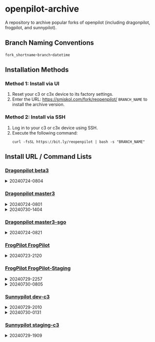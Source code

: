 # openpilot-archive
A repository to archive popular forks of openpilot (including dragonpilot, frogpilot, and sunnypilot).

## Branch Naming Conventions
`fork_shortname`-`branch`-`datetime`

## Installation Methods
### Method 1: Install via UI
1. Reset your c3 or c3x device to its factory settings.
2. Enter the URL: https://smiskol.com/fork/reopenpilot/ `BRANCH_NAME` to install the archive version.

### Method 2: Install via SSH
1. Log in to your c3 or c3x device using SSH.
2. Execute the following command:
   ```
   curl -fsSL https://bit.ly/reopenpilot | bash -s "BRANCH_NAME"
   ```

## Install URL / Command Lists

### [Dragonpilot beta3](https://github.com/reopenpilot/openpilot-archive/commits/dp-beta3-20240724-0804/)
<details><summary>20240724-0804</summary>

### dp-beta3-20240724-0804

```
https://smiskol.com/fork/reopenpilot/dp-beta3-20240724-0804
```
```
curl -fsSL https://bit.ly/reopenpilot | bash -s dp-beta3-20240724-0804
```

</details>




### [Dragonpilot master3](https://github.com/reopenpilot/openpilot-archive/commits/dp-master3-20240730-1404/)
<details><summary>20240724-0801</summary>

### dp-master3-20240724-0801

```
https://smiskol.com/fork/reopenpilot/dp-master3-20240724-0801
```
```
curl -fsSL https://bit.ly/reopenpilot | bash -s dp-master3-20240724-0801
```

</details>


<details><summary>20240730-1404</summary>

### dp-master3-20240730-1404

```
https://smiskol.com/fork/reopenpilot/dp-master3-20240730-1404
```
```
curl -fsSL https://bit.ly/reopenpilot | bash -s dp-master3-20240730-1404
```

</details>




### [Dragonpilot master3-sgo](https://github.com/reopenpilot/openpilot-archive/commits/dp-master3-sgo-20240724-0821/)
<details><summary>20240724-0821</summary>

### dp-master3-sgo-20240724-0821

```
https://smiskol.com/fork/reopenpilot/dp-master3-sgo-20240724-0821
```
```
curl -fsSL https://bit.ly/reopenpilot | bash -s dp-master3-sgo-20240724-0821
```

</details>




### [FrogPilot FrogPilot](https://github.com/reopenpilot/openpilot-archive/commits/fp-FrogPilot-20240723-2120/)
<details><summary>20240723-2120</summary>

### fp-FrogPilot-20240723-2120

```
https://smiskol.com/fork/reopenpilot/fp-FrogPilot-20240723-2120
```
```
curl -fsSL https://bit.ly/reopenpilot | bash -s fp-FrogPilot-20240723-2120
```

</details>




### [FrogPilot FrogPilot-Staging](https://github.com/reopenpilot/openpilot-archive/commits/fp-FrogPilot-Staging-20240730-0805/)
<details><summary>20240729-2257</summary>

### fp-FrogPilot-Staging-20240729-2257

```
https://smiskol.com/fork/reopenpilot/fp-FrogPilot-Staging-20240729-2257
```
```
curl -fsSL https://bit.ly/reopenpilot | bash -s fp-FrogPilot-Staging-20240729-2257
```

</details>


<details><summary>20240730-0805</summary>

### fp-FrogPilot-Staging-20240730-0805

```
https://smiskol.com/fork/reopenpilot/fp-FrogPilot-Staging-20240730-0805
```
```
curl -fsSL https://bit.ly/reopenpilot | bash -s fp-FrogPilot-Staging-20240730-0805
```

</details>




### [Sunnypilot dev-c3](https://github.com/reopenpilot/openpilot-archive/commits/sp-dev-c3-20240730-0131/)
<details><summary>20240729-2010</summary>

### sp-dev-c3-20240729-2010

```
https://smiskol.com/fork/reopenpilot/sp-dev-c3-20240729-2010
```
```
curl -fsSL https://bit.ly/reopenpilot | bash -s sp-dev-c3-20240729-2010
```

</details>


<details><summary>20240730-0131</summary>

### sp-dev-c3-20240730-0131

```
https://smiskol.com/fork/reopenpilot/sp-dev-c3-20240730-0131
```
```
curl -fsSL https://bit.ly/reopenpilot | bash -s sp-dev-c3-20240730-0131
```

</details>



### [Sunnypilot staging-c3](https://github.com/reopenpilot/openpilot-archive/commits/sp-staging-c3-20240729-1909/)
<details><summary>20240729-1909</summary>

### sp-staging-c3-20240729-1909

```
https://smiskol.com/fork/reopenpilot/sp-staging-c3-20240729-1909
```
```
curl -fsSL https://bit.ly/reopenpilot | bash -s sp-staging-c3-20240729-1909
```

</details>
